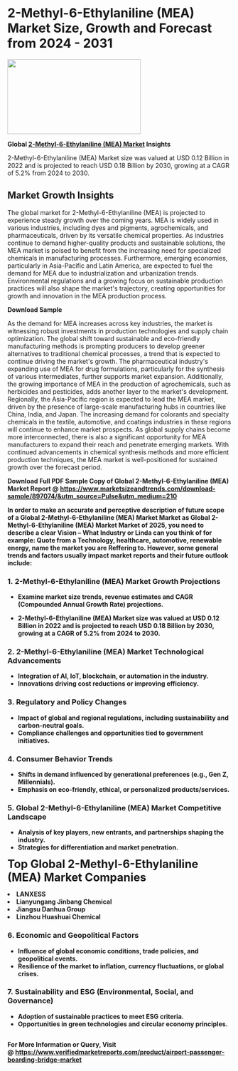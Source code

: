 <H1>2-Methyl-6-Ethylaniline (MEA) Market Size, Growth and Forecast from 2024 - 2031</H1><img class="aligncenter size-medium wp-image-584254" src="https://thirdeyenews.in/wp-content/uploads/2024/09/Global-Market-Research-300x168.jpeg" alt="" width="300" height="168" /><p><strong>Global&nbsp;<a href="https://www.marketsizeandtrends.com/download-sample/897074/&amp;utm_source=Pulse&amp;utm_medium=210">2-Methyl-6-Ethylaniline (MEA) Market</a> Insights</strong></p><p>2-Methyl-6-Ethylaniline (MEA) Market size was valued at USD 0.12 Billion in 2022 and is projected to reach USD 0.18 Billion by 2030, growing at a CAGR of 5.2% from 2024 to 2030.</p><p><h2>Market Growth Insights</h2> <p>The global market for 2-Methyl-6-Ethylaniline (MEA) is projected to experience steady growth over the coming years. MEA is widely used in various industries, including dyes and pigments, agrochemicals, and pharmaceuticals, driven by its versatile chemical properties. As industries continue to demand higher-quality products and sustainable solutions, the MEA market is poised to benefit from the increasing need for specialized chemicals in manufacturing processes. Furthermore, emerging economies, particularly in Asia-Pacific and Latin America, are expected to fuel the demand for MEA due to industrialization and urbanization trends. Environmental regulations and a growing focus on sustainable production practices will also shape the market's trajectory, creating opportunities for growth and innovation in the MEA production process.</p> <p><strong>Download Sample</strong></p> <p>As the demand for MEA increases across key industries, the market is witnessing robust investments in production technologies and supply chain optimization. The global shift toward sustainable and eco-friendly manufacturing methods is prompting producers to develop greener alternatives to traditional chemical processes, a trend that is expected to continue driving the market's growth. The pharmaceutical industry's expanding use of MEA for drug formulations, particularly for the synthesis of various intermediates, further supports market expansion. Additionally, the growing importance of MEA in the production of agrochemicals, such as herbicides and pesticides, adds another layer to the market's development. Regionally, the Asia-Pacific region is expected to lead the MEA market, driven by the presence of large-scale manufacturing hubs in countries like China, India, and Japan. The increasing demand for colorants and specialty chemicals in the textile, automotive, and coatings industries in these regions will continue to enhance market prospects. As global supply chains become more interconnected, there is also a significant opportunity for MEA manufacturers to expand their reach and penetrate emerging markets. With continued advancements in chemical synthesis methods and more efficient production techniques, the MEA market is well-positioned for sustained growth over the forecast period.</p> <p><strong></p><p><span class=""><strong>Download Full PDF Sample Copy of Global 2-Methyl-6-Ethylaniline (MEA) Market Report</strong> @ <a href="https://www.marketsizeandtrends.com/download-sample/897074/&amp;utm_source=Pulse&amp;utm_medium=210" target="_blank">https://www.marketsizeandtrends.com/download-sample/897074/&amp;utm_source=Pulse&amp;utm_medium=210</a></span></p><p>In order to make an accurate and perceptive description of future scope of a Global&nbsp;2-Methyl-6-Ethylaniline (MEA) Market Market as Global&nbsp;2-Methyl-6-Ethylaniline (MEA) Market Market of 2025, you need to describe a clear Vision &ndash; What Industry or Linda can you think of for example: Quote from a Technology, healthcare, automotive, renewable energy, name the market you are Reffering to. However, some general trends and factors usually impact market reports and their future outlook include:</p><h3>1.&nbsp;<strong>2-Methyl-6-Ethylaniline (MEA) Market Growth Projections</strong></h3><ul><li>Examine market size trends, revenue estimates and CAGR (Compounded Annual Growth Rate) projections.</li><li><p>2-Methyl-6-Ethylaniline (MEA) Market size was valued at USD 0.12 Billion in 2022 and is projected to reach USD 0.18 Billion by 2030, growing at a CAGR of 5.2% from 2024 to 2030.</p></li></ul><h3>2.&nbsp;<strong>2-Methyl-6-Ethylaniline (MEA) Market Technological Advancements</strong></h3><ul><li>Integration of AI, IoT, blockchain, or automation in the industry.</li><li>Innovations driving cost reductions or improving efficiency.</li></ul><h3>3.&nbsp;<strong>Regulatory and Policy Changes</strong></h3><ul><li>Impact of global and regional regulations, including sustainability and carbon-neutral goals.</li><li>Compliance challenges and opportunities tied to government initiatives.</li></ul><h3>4.&nbsp;<strong>Consumer Behavior Trends</strong></h3><ul><li>Shifts in demand influenced by generational preferences (e.g., Gen Z, Millennials).</li><li>Emphasis on eco-friendly, ethical, or personalized products/services.</li></ul><h3>5.&nbsp;<strong>Global 2-Methyl-6-Ethylaniline (MEA) Market Competitive Landscape</strong></h3><ul><li>Analysis of key players, new entrants, and partnerships shaping the industry.</li><li>Strategies for differentiation and market penetration.</li></ul><p data-pm-slice="1 1 []"><span style="color: inherit; font-family: inherit; font-size: 25px;">Top Global 2-Methyl-6-Ethylaniline (MEA) Market Companies</span></p><div class="" data-test-id=""><p><li>LANXESS</li><li> Lianyungang Jinbang Chemical</li><li> Jiangsu Danhua Group</li><li> Linzhou Huashuai Chemical</li></p></div><h3>6.&nbsp;<strong>Economic and Geopolitical Factors</strong></h3><ul><li>Influence of global economic conditions, trade policies, and geopolitical events.</li><li>Resilience of the market to inflation, currency fluctuations, or global crises.</li></ul><h3>7.&nbsp;<strong>Sustainability and ESG (Environmental, Social, and Governance)</strong></h3><ul><li>Adoption of sustainable practices to meet ESG criteria.</li><li>Opportunities in green technologies and circular economy principles.</li></ul><h2><strong style="font-size: 14px;">For More Information or Query, Visit @&nbsp;</strong><a style="background-color: #ffffff; font-size: 14px;" href="https://www.marketsizeandtrends.com/report/2-methyl-6-ethylaniline-mea-market/" target="_blank">https://www.verifiedmarketreports.com/product/airport-passenger-boarding-bridge-market</a></h2>
